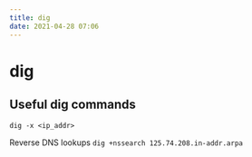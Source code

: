 ```yaml
---
title: dig
date: 2021-04-28 07:06
---
```


# dig

## Useful dig commands

`dig -x <ip_addr>`

Reverse DNS lookups
`dig +nssearch 125.74.208.in-addr.arpa`
